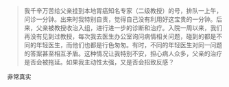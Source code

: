 > 我千辛万苦给父亲挂到本地胃癌知名专家（二级教授）的号，排队一上午，问诊一分钟。出来时我特别自责，觉得自己没有利用好这宝贵的一分钟。后来，父亲被教授收治入组，进行进一步的诊断和治疗。入院一周以来，我们再没有见到过教授，每次我去医生办公室询问病情相关问题，碰到的都是不同的年轻医生，而他们也都是行色匆匆。有时，不同的年轻医生对同一问题的答案甚至相互矛盾。这种情况让我特别不安，担心病人众多，父亲的治疗是否会被拖延。如果我主动性太强，又是否会招致反感？
>

非常真实
